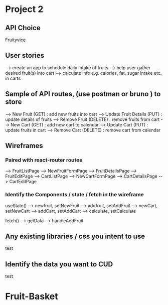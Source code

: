 # Project 2

## API Choice

Fruityvice

## User stories

--> create an app to schedule daily intake of fruits
--> help user gather desired fruit(s) into cart
--> calculate info e.g. calories, fat, sugar intake etc. in carts

## Sample of API routes, (use postman or bruno ) to store

--> New Fruit (GET) : add new fruits into cart
--> Update Fruit Details (PUT) : update details of fruits
--> Remove Fruit (DELETE) : remove fruits from cart
--> New Cart (GET) : add new cart to calendar
--> Update Cart (PUT) : update fruits in cart
--> Remove Cart (DELETE) : remove cart from calendar

## Wireframes

### Paired with react-router routes

--> FruitListPage
--> NewFruitFormPage
--> FruitDetailsPage
--> FruitEditPage
--> CartListPage
--> NewCartFormPage
--> CartDetailsPage
--> CartEditPage

### Identify the Components / state / fetch in the wireframe

useState()
--> newfruit, setNewFruit
--> addfruit, setAddFruit
--> newCart, setNewCart
--> addCart, setAddCart
--> calculate, setCalculate

fetch()
--> getData
--> handleAddFruit

## Any existing libraries / css you intent to use

test

## Identify the data you want to CUD

test
# Fruit-Basket
